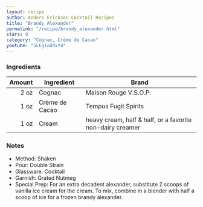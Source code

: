 ```yaml
---
layout: recipe
author: Anders Erickson Cocktail Recipes
title: "Brandy Alexander"
permalink: "/recipe/brandy_alexander.html"
stars: 0
category: "Cognac, Crème de Cacao"
youtube: "5LEgIoddxY4"
---
```


### Ingredients

| Amount  | Ingredient               | Brand                                            |
| ---: | -------------- | --------------------------------------------------------- |
| 2 oz | Cognac         | Maison Rouge V.S.O.P.                                     |
| 1 oz | Crème de Cacao | Tempus Fugit Spirits                                      |
| 1 oz | Cream          | heavy cream, half & half, or a favorite non-dairy creamer |

### Notes

- Method: Shaken
- Pour: Double Strain
- Glassware: Cocktail
- Garnish: Grated Nutmeg
- Special Prep: For an extra decadent alexander, substitute 2 scoops of vanilla ice cream for the cream. To mix, combine in a blender with half a scoop of ice for a frozen brandy alexander.
